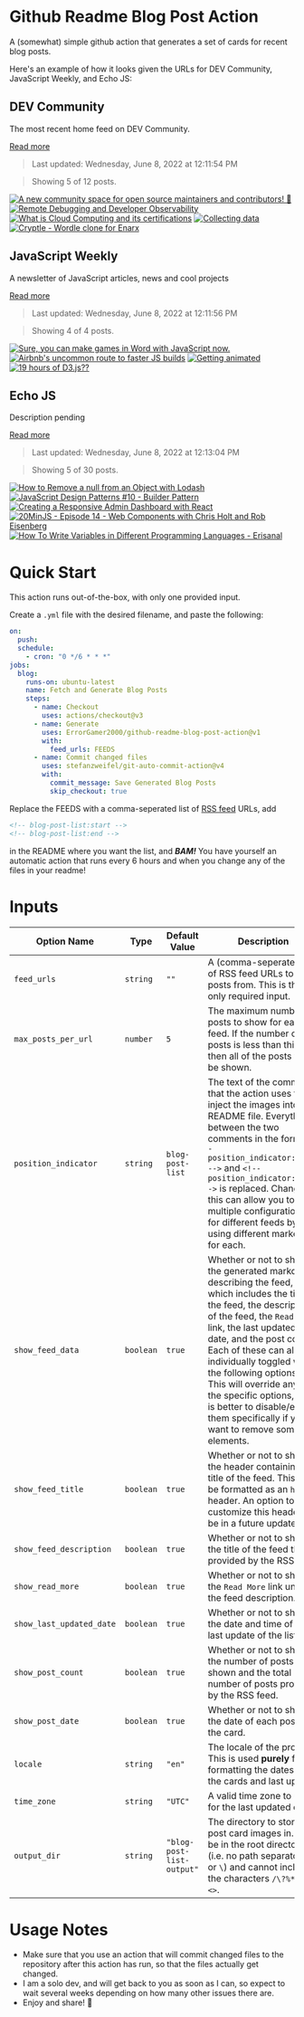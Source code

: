# Github Readme Blog Post Action

A (somewhat) simple github action that generates a set of cards for recent blog posts.

Here's an example of how it looks given the URLs for DEV Community, JavaScript Weekly, and Echo JS:

<!-- post-list:start -->
## DEV Community

The most recent home feed on DEV Community.

[Read more](https://dev.to)
> Last updated: Wednesday, June 8, 2022 at 12:11:54 PM

> Showing 5 of 12 posts.

[![A new community space for open source maintainers and contributors! 🚀](https://raw.githubusercontent.com/ErrorGamer2000/github-readme-blog-post-action/main/generated_files/DEV_Community/A_new_community_space_for_open_source_maintainers_and_contributors!_🚀.svg)](https://dev.to/devteam/a-new-community-space-for-open-source-maintainers-and-contributors-32p3)
[![Remote Debugging and Developer Observability](https://raw.githubusercontent.com/ErrorGamer2000/github-readme-blog-post-action/main/generated_files/DEV_Community/Remote_Debugging_and_Developer_Observability.svg)](https://dev.to/codenameone/remote-debugging-and-developer-observability-22pb)
[![What is Cloud Computing and its certifications](https://raw.githubusercontent.com/ErrorGamer2000/github-readme-blog-post-action/main/generated_files/DEV_Community/What_is_Cloud_Computing_and_its_certifications.svg)](https://dev.to/sandeepk27/what-is-cloud-computing-and-its-certifications-3jd7)
[![Collecting data](https://raw.githubusercontent.com/ErrorGamer2000/github-readme-blog-post-action/main/generated_files/DEV_Community/Collecting_data.svg)](https://dev.to/emailmarkup/collecting-data-1gdb)
[![Cryptle - Wordle clone for Enarx](https://raw.githubusercontent.com/ErrorGamer2000/github-readme-blog-post-action/main/generated_files/DEV_Community/Cryptle_-_Wordle_clone_for_Enarx.svg)](https://dev.to/aryank21/cryptle-wordle-clone-for-enarx-bdf)


## JavaScript Weekly

A newsletter of JavaScript articles, news and cool projects

[Read more](https://javascriptweekly.com/)
> Last updated: Wednesday, June 8, 2022 at 12:11:56 PM

> Showing 4 of 4 posts.

[![Sure, you can make games in Word with JavaScript now.](https://raw.githubusercontent.com/ErrorGamer2000/github-readme-blog-post-action/main/generated_files/JavaScript_Weekly/Sure__you_can_make_games_in_Word_with_JavaScript_now..svg)](https://javascriptweekly.com/issues/592)
[![Airbnb's uncommon route to faster JS builds](https://raw.githubusercontent.com/ErrorGamer2000/github-readme-blog-post-action/main/generated_files/JavaScript_Weekly/Airbnb's_uncommon_route_to_faster_JS_builds.svg)](https://javascriptweekly.com/issues/591)
[![Getting animated](https://raw.githubusercontent.com/ErrorGamer2000/github-readme-blog-post-action/main/generated_files/JavaScript_Weekly/Getting_animated.svg)](https://javascriptweekly.com/issues/590)
[![19 hours of D3.js??](https://raw.githubusercontent.com/ErrorGamer2000/github-readme-blog-post-action/main/generated_files/JavaScript_Weekly/19_hours_of_D3.js__.svg)](https://javascriptweekly.com/issues/589)


## Echo JS

Description pending

[Read more](
http://www.echojs.com
)
> Last updated: Wednesday, June 8, 2022 at 12:13:04 PM

> Showing 5 of 30 posts.

[![How to Remove a null from an Object with Lodash](https://raw.githubusercontent.com/ErrorGamer2000/github-readme-blog-post-action/main/generated_files/_Echo_JS_/How_to_Remove_a_null_from_an_Object_with_Lodash.svg)](
https://masteringjs.io/tutorials/lodash/remove-null-from-object
)
[![JavaScript Design Patterns #10 - Builder Pattern](https://raw.githubusercontent.com/ErrorGamer2000/github-readme-blog-post-action/main/generated_files/_Echo_JS_/JavaScript_Design_Patterns__10_-_Builder_Pattern.svg)](https://www.youtube.com/watch?v=McF9ak0kKjA)
[![Creating a Responsive Admin Dashboard with React](https://raw.githubusercontent.com/ErrorGamer2000/github-readme-blog-post-action/main/generated_files/_Echo_JS_/Creating_a_Responsive_Admin_Dashboard_with_React.svg)](https://blog.openreplay.com/creating-a-responsive-admin-dashboard-with-react)
[![
20MinJS - Episode 14 - Web Components with Chris Holt and Rob Eisenberg
](https://raw.githubusercontent.com/ErrorGamer2000/github-readme-blog-post-action/main/generated_files/_Echo_JS_/_20MinJS_-_Episode_14_-_Web_Components_with_Chris_Holt_and_Rob_Eisenberg_.svg)](
https://podcast.20minjs.com/1952066/10744129-episode-14-web-components-with-chris-holt-and-rob-eisenberg
)
[![How To Write Variables in Different Programming Languages - Erisanal](https://raw.githubusercontent.com/ErrorGamer2000/github-readme-blog-post-action/main/generated_files/_Echo_JS_/How_To_Write_Variables_in_Different_Programming_Languages_-_Erisanal.svg)](https://erisanal.com/how-to-write-variables-in-different-programming-languages/)


<!-- post-list:end -->

# Quick Start

This action runs out-of-the-box, with only one provided input.

Create a `.yml` file with the desired filename, and paste the following:

```yml
on:
  push:
  schedule:
    - cron: "0 */6 * * *"
jobs:
  blog:
    runs-on: ubuntu-latest
    name: Fetch and Generate Blog Posts
    steps:
      - name: Checkout
        uses: actions/checkout@v3
      - name: Generate
        uses: ErrorGamer2000/github-readme-blog-post-action@v1
        with:
          feed_urls: FEEDS
      - name: Commit changed files
        uses: stefanzweifel/git-auto-commit-action@v4
        with:
          commit_message: Save Generated Blog Posts
          skip_checkout: true
```

Replace the FEEDS with a comma-seperated list of [RSS feed](https://rss.com/blog/how-do-rss-feeds-work/) URLs, add

```md
<!-- blog-post-list:start -->
<!-- blog-post-list:end -->
```

in the README where you want the list, and **_BAM!_** You have yourself an automatic action that runs every 6 hours and when you change any of the files in your readme!

# Inputs

<table>
  <thead>
    <tr>
      <th>Option Name</th>
      <th>Type</th>
      <th>Default Value</th>
      <th>Description</th>
    </tr>
  </thead>
  <tbody>
    <tr>
      <td><code>feed_urls</code></td>
      <td><code>string</code></td>
      <td><code>""</code></td>
      <td>A (comma-seperated) list of RSS feed URLs to load posts from. This is the only required input.</td>
    </tr>
    <tr>
      <td><code>max_posts_per_url</code></td>
      <td><code>number</code></td>
      <td><code>5</code></td>
      <td>The maximum number of posts to show for each feed. If the number of posts is less than this, then all of the posts will be shown.</td>
    </tr>
    <tr>
      <td><code>position_indicator</code></td>
      <td><code>string</code></td>
      <td><code>blog-post-list</code></td>
      <td>The text of the comments that the action uses to inject the images into the README file. Everything between the two comments in the form <code>&lt;!-- position_indicator:start --&gt;</code> and <code>&lt;!-- position_indicator:end --&gt;</code> is replaced. Changing this can allow you to use multiple configurations for different feeds by using different markers for each.</td>
    </tr>
    <tr>
      <td><code>show_feed_data</code></td>
      <td><code>boolean</code></td>
      <td><code>true</code></td>
      <td>Whether or not to show the generated markdown describing the feed, which includes the title of the feed, the description of the feed, the <code>Read More</code> link, the last updated date, and the post count. Each of these can also be individually toggled with the following options. This will override any of the specific options, so it is better to disable/enable them specifically if you want to remove some elements.</td>
    </tr>
    <tr>
      <td><code>show_feed_title</code></td>
      <td><code>boolean</code></td>
      <td><code>true</code></td>
      <td>Whether or not to show the header containing the title of the feed. This will be formatted as an <code>h2</code> header. An option to customize this header will be in a future update.</td>
    </tr>
    <tr>
      <td><code>show_feed_description</code></td>
      <td><code>boolean</code></td>
      <td><code>true</code></td>
      <td>Whether or not to show the title of the feed that is provided by the RSS feed.</td>
    </tr>
    <tr>
      <td><code>show_read_more</code></td>
      <td><code>boolean</code></td>
      <td><code>true</code></td>
      <td>Whether or not to show the <code>Read More</code> link under the feed description.</td>
    </tr>
    <tr>
      <td><code>show_last_updated_date</code></td>
      <td><code>boolean</code></td>
      <td><code>true</code></td>
      <td>Whether or not to show the date and time of the last update of the list.</td>
    </tr>
    <tr>
      <td><code>show_post_count</code></td>
      <td><code>boolean</code></td>
      <td><code>true</code></td>
      <td>Whether or not to show the number of posts shown and the total number of posts provided by the RSS feed.</td>
    </tr>
    <tr>
      <td><code>show_post_date</code></td>
      <td><code>boolean</code></td>
      <td><code>true</code></td>
      <td>Whether or not to show the date of each post on the card.</td>
    </tr>
    <tr>
      <td><code>locale</code></td>
      <td><code>string</code></td>
      <td><code>"en"</code></td>
      <td>The locale of the project. This is used <strong>purely</strong> for formatting the dates of the cards and last update.</td>
    </tr>
    <tr>
      <td><code>time_zone</code></td>
      <td><code>string</code></td>
      <td><code>"UTC"</code></td>
      <td>A valid time zone to use for the last updated date.</td>
    </tr>
    <tr>
      <td><code>output_dir</code></td>
      <td><code>string</code></td>
      <td><code>"blog-post-list-output"</code></td>
      <td>The directory to store the post card images in. Must be in the root directory (i.e. no path separators <code>/</code> or <code>\</code>) and cannot include the characters <code>/\?%*:|"&lt;&gt;</code>.</td>
    </tr>
<!--
    <tr>
      <td><code></code></td>
      <td><cde></cde></td>
      <td><code></code></td>
      <td></td>
    </tr>
-->
  </tbody>
</table>

# Usage Notes

- Make sure that you use an action that will commit changed files to the repository after this action has run, so that the files actually get changed.
- I am a solo dev, and will get back to you as soon as I can, so expect to wait several weeks depending on how many other issues there are.
- Enjoy and share! 🤗
